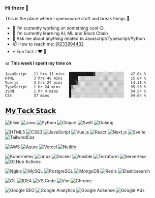### Hi there 👋

<!--
**a233894432/a233894432** is a ✨ _special_ ✨ repository because its `README.md` (this file) appears on your GitHub profile.

Here are some ideas to get you started:

- 🔭 I’m currently working on ...
- 🌱 I’m currently learning ...
- 👯 I’m looking to collaborate on ...
- 🤔 I’m looking for help with ...
- 💬 Ask me about ...
- 📫 How to reach me: ...
- 😄 Pronouns: ...
- ⚡ Fun fact: ...
-->
 
 
This is the place where I opensource stuff and break things :rofl:

- 🔭 I’m currently working on something cool :wink:
- 🌱 I’m currently learning AI, ML and Block Chain
- 💬 Ask me about anything related to Javascript/Typescript/Python
- 📫 How to reach me: [@233894432](https://twitter.com/233894432)
- ⚡ Fun fact: I :heart: :dog:
  

📊 **This week I spent my time on**
<!--START_SECTION:waka-->

```text
JavaScript   11 hrs 11 mins  ███████████▓░░░░░░░░░░░░░   47.04 %
HTML         3 hrs 46 mins   ████░░░░░░░░░░░░░░░░░░░░░   15.84 %
Vue.js       3 hrs 24 mins   ███▓░░░░░░░░░░░░░░░░░░░░░   14.31 %
TypeScript   1 hr 24 mins    █▒░░░░░░░░░░░░░░░░░░░░░░░   05.93 %
JSON         1 hr 4 mins     █░░░░░░░░░░░░░░░░░░░░░░░░   04.54 %
CSS          57 mins         █░░░░░░░░░░░░░░░░░░░░░░░░   04.04 %
```

<!--END_SECTION:waka-->



## [𝗠𝘆 𝗧𝗲𝗰𝗸 𝗦𝘁𝗮𝗰𝗸]()

![Elixir](https://img.shields.io/badge/-Elixir-%234B275F?style=flat-square&logo=elixir&logoColor=ffffff)
![Java](https://img.shields.io/badge/-Java-%23007396?style=flat-square&logo=java&logoColor=ffffff)
![Python](https://img.shields.io/badge/-Python-%233776AB?style=flat-square&logo=python&logoColor=ffffff)
![Clojure](https://img.shields.io/badge/-Clojure-%235881D8?style=flat-square&logo=clojure&logoColor=ffffff)
![Swift](https://img.shields.io/badge/-Swift-%23FA7343?style=flat-square&logo=swift&logoColor=ffffff)
![Golang](https://img.shields.io/badge/-Golang-%2329BEB0?style=flat-square&logo=go&logoColor=ffffff)

![HTML5](https://img.shields.io/badge/-HTML5-%23E44D27?style=flat-square&logo=html5&logoColor=ffffff)
![CSS3](https://img.shields.io/badge/-CSS3-%231572B6?style=flat-square&logo=css3)
![JavaScript](https://img.shields.io/badge/-JavaScript-%23F7DF1C?style=flat-square&logo=javascript&logoColor=000000&labelColor=%23F7DF1C&color=%23FFCE5A)
![Vue.js](https://img.shields.io/badge/-Vue.js-%234fc08d?style=flat-square&logo=vue-dot-js&logoColor=ffffff)
![React](https://img.shields.io/badge/-React-%2361dafb?style=flat-square&logo=react&logoColor=ffffff)
![Next.js](https://img.shields.io/badge/-Next.js-%23000000?style=flat-square&logo=next-dot-js&logoColor=ffffff)
![Svelte](https://img.shields.io/badge/-Svelte-%23ff3e00?style=flat-square&logo=svelte&logoColor=ffffff)
![TailwindCss](https://img.shields.io/badge/-TailwindCss-%2338b2ac?style=flat-square&logo=tailwind-css&logoColor=ffffff)

![AWS](https://img.shields.io/badge/-AWS-%23232F3E?style=flat-square&logo=amazon-aws&logoColor=ffffff)
![Azure](https://img.shields.io/badge/-Azure-%230089d6?style=flat-square&logo=microsoft-azure&logoColor=ffffff)
![Vercel](https://img.shields.io/badge/-Vercel-%23000000?style=flat-square&logo=vercel&logoColor=ffffff)
![Netlify](https://img.shields.io/badge/-Netlify-%2300C7B7?style=flat-square&logo=netlify&logoColor=ffffff)

![Kubernetes](https://img.shields.io/badge/-Kubernetes-%23326ce5?style=flat-square&logo=kubernetes&logoColor=ffffff)
![Linux](https://img.shields.io/badge/-Linux-%23FCC624?style=flat-square&logo=linux&logoColor=%23ffffff)
![Docker](https://img.shields.io/badge/-Docker-%232496ED?style=flat-square&logo=docker&logoColor=ffffff)
![Ansible](https://img.shields.io/badge/-Ansible-%23EE0000?style=flat-square&logo=ansible&logoColor=ffffff)
![Terraform](https://img.shields.io/badge/-Terraform-%23623CE4?style=flat-square&logo=terraform&logoColor=ffffff)
![Serverless](https://img.shields.io/badge/-Serverless-%23FD5750?style=flat-square&logo=serverless&logoColor=ffffff)
![GitHub Actions](https://img.shields.io/badge/-GitHub%20Actions-%232088FF?style=flat-square&logo=github-actions&logoColor=ffffff)

![Nginx](https://img.shields.io/badge/-Nginx-%23269539?style=flat-square&logo=nginx&logoColor=ffffff)
![MySQL](https://img.shields.io/badge/-MySQL-%234479A1?style=flat-square&logo=mysql&logoColor=ffffff)
![PostgreSQL](https://img.shields.io/badge/-PostgreSQL-%23336791?style=flat-square&logo=postgresql&logoColor=ffffff)
![MongoDB](https://img.shields.io/badge/-MongoDB-%2347A248?style=flat-square&logo=mongodb&logoColor=ffffff)
![Redis](https://img.shields.io/badge/-Redis-%23DC382D?style=flat-square&logo=redis&logoColor=ffffff)
![Elasticsearch](https://img.shields.io/badge/-Elasticsearch-%23005571?style=flat-square&logo=elasticsearch&logoColor=ffffff)

![Git](https://img.shields.io/badge/-Git-%23F05032?style=flat-square&logo=git&logoColor=%23ffffff)
![IDEA](https://img.shields.io/badge/-IDEA-%23000000?style=flat-square&logo=IntelliJ-IDEA&logoColor=%23ffffff)
![VS Code](https://img.shields.io/badge/-VSCode-%23007ACC?style=flat-square&logo=visual-studio-code&logoColor=%23ffffff)
![Vim](https://img.shields.io/badge/-Vim-%23019733?style=flat-square&logo=vim&logoColor=%23ffffff)
![Chrome](https://img.shields.io/badge/-Chrome-%234285F4?style=flat-square&logo=google-chrome&logoColor=%23ffffff)

![Google SEO](https://img.shields.io/badge/-Google%20SEO-%234285F4?style=flat-square&logo=google&logoColor=ffffff)
![Google Analytics](https://img.shields.io/badge/-Google%20Analytics-%23E37400?style=flat-square&logo=google-analytics&logoColor=ffffff)
![Google Adsense](https://img.shields.io/badge/-Google%20Adsense-%234285F4?style=flat-square&logo=google-adsense&logoColor=ffffff)
![Google Ads](https://img.shields.io/badge/-Google%20Ads-%234285F4?style=flat-square&logo=google-ads&logoColor=ffffff)